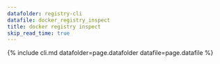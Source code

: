```yaml
---
datafolder: registry-cli
datafile: docker_registry_inspect
title: docker registry inspect
skip_read_time: true
---
```

<!--
Sorry, but the contents of this page are automatically generated from
Docker's source code. If you want to suggest a change to the text that appears
here, you'll need to open a ticket in the documentation repository:

https://github.com/docker/docker.github.io/issues/new
-->

{% include cli.md datafolder=page.datafolder datafile=page.datafile %}
